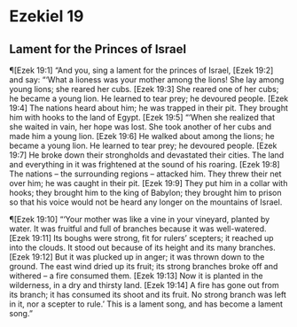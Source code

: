 # Ezekiel 19

## Lament for the Princes of Israel
¶[Ezek 19:1] “And you, sing a lament for the princes of Israel,
[Ezek 19:2] and say: “‘What a lioness was your mother among the lions! She lay among young lions; she reared her cubs.
[Ezek 19:3] She reared one of her cubs; he became a young lion. He learned to tear prey; he devoured people.
[Ezek 19:4] The nations heard about him; he was trapped in their pit. They brought him with hooks to the land of Egypt.
[Ezek 19:5] “‘When she realized that she waited in vain, her hope was lost. She took another of her cubs and made him a young lion.
[Ezek 19:6] He walked about among the lions; he became a young lion. He learned to tear prey; he devoured people.
[Ezek 19:7] He broke down their strongholds and devastated their cities. The land and everything in it was frightened at the sound of his roaring.
[Ezek 19:8] The nations – the surrounding regions – attacked him. They threw their net over him; he was caught in their pit.
[Ezek 19:9] They put him in a collar with hooks; they brought him to the king of Babylon; they brought him to prison so that his voice would not be heard any longer on the mountains of Israel.

¶[Ezek 19:10] “‘Your mother was like a vine in your vineyard, planted by water. It was fruitful and full of branches because it was well-watered.
[Ezek 19:11] Its boughs were strong, fit for rulers’ scepters; it reached up into the clouds. It stood out because of its height and its many branches.
[Ezek 19:12] But it was plucked up in anger; it was thrown down to the ground. The east wind dried up its fruit; its strong branches broke off and withered – a fire consumed them.
[Ezek 19:13] Now it is planted in the wilderness, in a dry and thirsty land.
[Ezek 19:14] A fire has gone out from its branch; it has consumed its shoot and its fruit. No strong branch was left in it, nor a scepter to rule.’ This is a lament song, and has become a lament song.”
